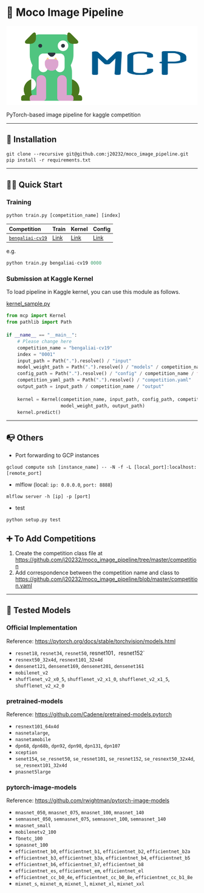 # 🐅 Moco Image Pipeline

![](https://github.com/j20232/moco_image_pipeline/blob/master/assets/logo.png)

PyTorch-based image pipeline for kaggle competition

---

## 🎵 Installation

```
git clone --recursive git@github.com:j20232/moco_image_pipeline.git
pip install -r requirements.txt
```

---

## 🏃‍♂️ Quick Start

### Training

```py
python train.py [competition_name] [index]
```

|Competition|Train|Kernel|Config|
|:-|:-|:-|:-|
|[`bengaliai-cv19`](https://www.kaggle.com/c/bengaliai-cv19)|[Link](https://github.com/j20232/moco_image_pipeline/blob/master/competition/Bengali.py) | [Link](https://github.com/j20232/moco_image_pipeline/blob/master/competition/BengaliKernel.py) |[Link](https://github.com/j20232/moco_image_pipeline/tree/master/config/bengaliai-cv19)|

e.g.

```py
python train.py bengaliai-cv19 0000
```

### Submission at Kaggle Kernel
To load pipeline in Kaggle kernel, you can use this module as follows.

[kernel_sample.py](https://github.com/j20232/moco_image_pipeline/blob/master/kernel_sample.py)

```py
from mcp import Kernel
from pathlib import Path

if __name__ == "__main__":
    # Please change here
    competition_name = "bengaliai-cv19"
    index = "0001"
    input_path = Path(".").resolve() / "input"
    model_weight_path = Path(".").resolve() / "models" / competition_name / index / f"{index}.pth"
    config_path = Path(".").resolve() / "config" / competition_name / f"{index}.yaml"
    competition_yaml_path = Path(".").resolve() / "competition.yaml"
    output_path = input_path / competition_name / "output"

    kernel = Kernel(competition_name, input_path, config_path, competition_yaml_path,
                    model_weight_path, output_path)
    kernel.predict()
```

---

## 📭 Others

- Port forwarding to GCP instances

```
gcloud compute ssh [instance_name] -- -N -f -L [local_port]:localhost:[remote_port]
```

- mlflow (local: `ip: 0.0.0.0`, `port: 8888`)

```
mlflow server -h [ip] -p [port]
```

- test

```
python setup.py test
```

## ➕ To Add Competitions

1. Create the competition class file at https://github.com/j20232/moco_image_pipeline/tree/master/competition
2. Add correspondence between the competition name and class to https://github.com/j20232/moco_image_pipeline/blob/master/competition.yaml

---

## 🐣 Tested Models

### Official Implementation

Reference: https://pytorch.org/docs/stable/torchvision/models.html

- `resnet18`, `resnet34`, `resnet50`, resnet101`, `resnet152`
- `resnext50_32x4d`, `resnext101_32x4d`
- `densenet121`, `densenet169`, `densenet201`, `densenet161` 
- `mobilenet_v2`
- `shufflenet_v2_x0_5`, `shufflenet_v2_x1_0`, `shufflenet_v2_x1_5`, `shufflenet_v2_x2_0`

### pretrained-models

Reference: https://github.com/Cadene/pretrained-models.pytorch

- `resnext101_64x4d`
- `nasnetalarge`,
- `nasnetamobile`
- `dpn68`, `dpn68b`, `dpn92`, `dpn98`, `dpn131`, `dpn107`
- `xception`
- `senet154`, `se_resnet50`, `se_resnet101`, `se_resnet152`, `se_resnext50_32x4d`, `se_resnext101_32x4d`
- `pnasnet5large`

### pytorch-image-models

Reference: https://github.com/rwightman/pytorch-image-models

- `mnasnet_050`, `mnasnet_075`, `mnasnet_100`, `mnasnet_140`
- `semnasnet_050`, `semnasnet_075`, `semnasnet_100`, `semnasnet_140`
- `mnasnet_small`
- `mobilenetv2_100`
- `fbnetc_100`
- `spnasnet_100`
- `efficientnet_b0`, `efficientnet_b1`, `efficientnet_b2`, `efficientnet_b2a`
- `efficientnet_b3`, `efficientnet_b3a`, `efficientnet_b4`, `efficientnet_b5`
- `efficientnet_b6`, `efficientnet_b7`, `efficientnet_b8`
- `efficientnet_es`, `efficientnet_em`, `efficientnet_el`
- `efficientnet_cc_b0_4e`, `efficientnet_cc_b0_8e`, `efficientnet_cc_b1_8e`
- `mixnet_s`, `mixnet_m`, `mixnet_l`, `mixnet_xl`, `mixnet_xxl`
